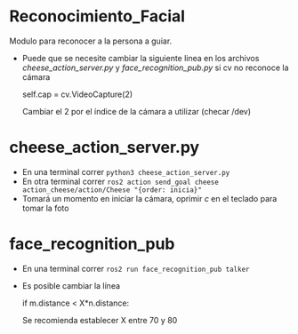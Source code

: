 # Reconocimiento_Facial
Modulo para reconocer a la persona a guiar.

- Puede que se necesite cambiar la siguiente linea en los archivos _cheese_action_server.py_ y _face_recognition_pub.py_ si cv no reconoce la cámara

    self.cap = cv.VideoCapture(2)
    
  Cambiar el 2 por el índice de la cámara a utilizar (checar /dev)

# cheese_action_server.py

- En una terminal correr
        ```python3 cheese_action_server.py```
- En otra terminal correr
        ```ros2 action send_goal cheese action_cheese/action/Cheese "{order: inicia}"```
- Tomará un momento en iniciar la cámara, oprimir _c_ en el teclado para tomar la foto

# face_recognition_pub

- En una terminal correr 
        ```ros2 run face_recognition_pub talker```
        
- Es posible cambiar la línea

    if m.distance < X*n.distance:
    
  Se recomienda establecer X entre 70 y 80
